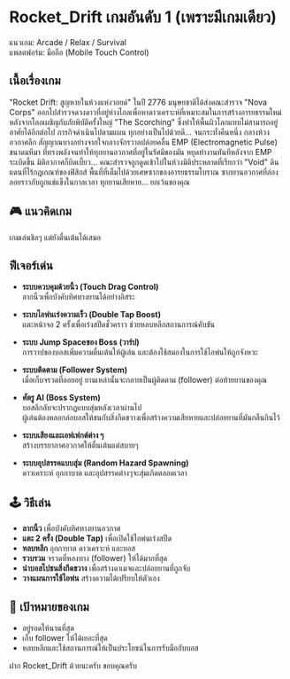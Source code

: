 # Rocket_Drift เกมอันดับ 1 (เพราะมีเกมเดียว)
แนวเกม: Arcade / Relax / Survival  
แพลตฟอร์ม: มือถือ (Mobile Touch Control)  

## เนื้อเรื่องเกม 

"Rocket Drift: สูญหายในห้วงแห่งวอยด์"
ในปี 2776 มนุษยชาติได้ส่งคณะสำรวจ "Nova Corps" ออกไปสำรวจดวงดาวที่อยู่ห่างไกลเพื่อหาดาวเคราะห์ที่เหมาะสมในการสร้างอารยธรรมใหม่ หลังจากโลกเผชิญกับภัยพิบัติครั้งใหญ่ "The Scorching" ซึ่งทำให้พื้นผิวโลกแทบไม่สามารถอยู่อาศัยได้อีกต่อไป
ภารกิจดำเนินไปตามแผน ทุกอย่างเป็นไปด้วยดี... จนกระทั่งคืนหนึ่ง กลางห้วงอวกาศลึก สัญญาณบางอย่างจากใจกลางจักรวาลปล่อยคลื่น EMP (Electromagnetic Pulse) ขนาดมหึมา ที่ทรงพลังจนทำให้ทุกยานอวกาศที่อยู่ในรัศมีของมัน หยุดทำงานทันทีหลังจาก EMP ระเบิดขึ้น มิติอวกาศก็บิดเบี้ยว… คณะสำรวจถูกดูดเข้าไปในห้วงมิติประหลาดที่เรียกว่า "Void" ดินแดนที่ไร้กฎเกณฑ์ของฟิสิกส์ พื้นที่ที่เต็มไปด้วยเศษซากของอารยธรรมโบราณ ซากยานอวกาศที่ล่องลอยราวกับถูกแช่แข็งในกาลเวลา
ทุกยานเสียหาย… ยกเว้นของคุณ

## 🎮 แนวคิดเกม

เกมเล่นชิลๆ แต่ยังตื่นเต้นได้เสมอ 

## ฟีเจอร์เด่น ##

-  **ระบบควบคุมด้วยนิ้ว (Touch Drag Control)**  
  ลากนิ้วเพื่อบังคับทิศทางยานได้อย่างอิสระ

-  **ระบบไอพ่นเร่งความเร็ว (Double Tap Boost)**  
  แตะหน้าจอ 2 ครั้งเพื่อเร่งสปีดชั่วคราว ช่วยหลบหลีกสถานการณ์คับขัน

-  **ระบบ Jump Spaceของ Boss (วาร์ป)**  
  การวาปของบอสเพิ่มความตื่นเต้นให้ผู้เล่น และต้องใช้สมองในการใช้ไอพ่นให้ถูกจังหวะ

-  **ระบบติดตาม (Follower System)**  
  เมื่อเก็บจรวดที่ลอยอยู่ ยานเหล่านั้นจะกลายเป็นผู้ติดตาม (follower) ต่อท้ายยานของคุณ

-  **ศัตรู AI (Boss System)**  
  บอสลึกลับจะปรากฏแบบสุ่มหลังเวลาผ่านไป  
  ผู้เล่นต้องหลอกล่อบอสให้ชนกับสิ่งกีดขวางเพื่อสร้างความเสียหายและปล่อยยานที่มันกลืนกินไว้

-  **ระบบเสียงและเอฟเฟกต์ต่าง ๆ**  
   สร้างบรรยากาศอวกาศให้ตื่นเต้นแต่สบายๆ

-  **ระบบอุปสรรคแบบสุ่ม (Random Hazard Spawning)**  
  ดาวเคราะห์ อุกกาบาต และอุปสรรคต่างๆจะสุ่มเกิดตลอดเวลา

  ## 🕹 วิธีเล่น

- **ลากนิ้ว** เพื่อบังคับทิศทางยานอวกาศ
- **แตะ 2 ครั้ง (Double Tap)** เพื่อเปิดใช้ไอพ่นเร่งสปีด
- **หลบหลีก** อุกกาบาต ดาวเคราะห์ และบอส
- **รวบรวม** จรวดที่หลงทาง (follower) ให้ได้มากที่สุด
- **นำบอสไปชนสิ่งกีดขวาง** เพื่อสร้างดาเมจและปล่อยยานที่ถูกจับ
- **วางแผนการใช้ไอพ่น** สร้างความได้เปรียบให้ตัวเอง

## 🌌 เป้าหมายของเกม

- อยู่รอดให้นานที่สุด
- เก็บ follower ให้ได้เยอะที่สุด
- หลบหลีกและใช้สถานการณ์ให้เป็นประโยชน์ในการรับมือกับบอส

ฝาก Rocket_Drift ด้วยนะครับ ขอบคุณครับ 
